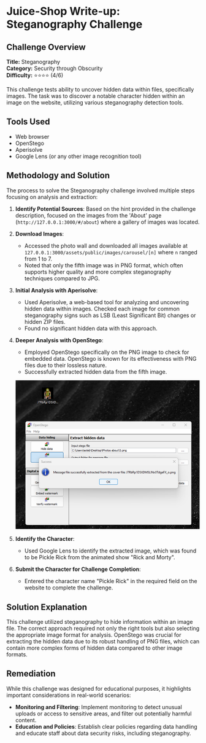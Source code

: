# Juice-Shop Write-up: Steganography Challenge

## Challenge Overview

**Title:** Steganography\
**Category:** Security through Obscurity\
**Difficulty:** ⭐⭐⭐⭐ (4/6)

This challenge tests ability to uncover hidden data within files, specifically images. The task was to discover a notable character hidden within an image on the website, utilizing various steganography detection tools.

## Tools Used

- Web browser
- OpenStego
- Aperisolve
- Google Lens (or any other image recognition tool)

## Methodology and Solution

The process to solve the Steganography challenge involved multiple steps focusing on analysis and extraction:

1. **Identify Potential Sources**: Based on the hint provided in the challenge description, focused on the images from the 'About' page (`http://127.0.0.1:3000/#/about`) where a gallery of images was located.

2. **Download Images**:
   - Accessed the photo wall and downloaded all images available at `127.0.0.1:3000/assets/public/images/carousel/[n]` where `n` ranged from 1 to 7.
   - Noted that only the fifth image was in PNG format, which often supports higher quality and more complex steganography techniques compared to JPG.

3. **Initial Analysis with Aperisolve**:
   - Used Aperisolve, a web-based tool for analyzing and uncovering hidden data within images. Checked each image for common steganography signs such as LSB (Least Significant Bit) changes or hidden ZIP files.
   - Found no significant hidden data with this approach.

4. **Deeper Analysis with OpenStego**:
   - Employed OpenStego specifically on the PNG image to check for embedded data. OpenStego is known for its effectiveness with PNG files due to their lossless nature.
   - Successfully extracted hidden data from the fifth image.

   ![open stego](../assets/difficulty4/steganography.png)

5. **Identify the Character**:
   - Used Google Lens to identify the extracted image, which was found to be Pickle Rick from the animated show "Rick and Morty".

6. **Submit the Character for Challenge Completion**:
   - Entered the character name "Pickle Rick" in the required field on the website to complete the challenge.

## Solution Explanation

This challenge utilized steganography to hide information within an image file. The correct approach required not only the right tools but also selecting the appropriate image format for analysis. OpenStego was crucial for extracting the hidden data due to its robust handling of PNG files, which can contain more complex forms of hidden data compared to other image formats.

## Remediation

While this challenge was designed for educational purposes, it highlights important considerations in real-world scenarios:
- **Monitoring and Filtering**: Implement monitoring to detect unusual uploads or access to sensitive areas, and filter out potentially harmful content.
- **Education and Policies**: Establish clear policies regarding data handling and educate staff about data security risks, including steganography.

